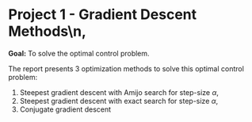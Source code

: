 # Project 1 - Gradient Descent Methods\n,


$\mathbf{Goal: }$ To solve the optimal control problem. 
 
The report presents 3 optimization methods to solve this optimal control problem:
1. Steepest gradient descent with Amijo search for step-size $\alpha$,
2. Steepest gradient descent with exact search for step-size $\alpha$,
3. Conjugate gradient descent
